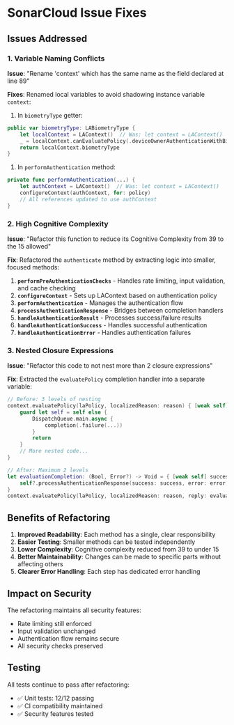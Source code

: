 # SonarCloud Issue Fixes

## Issues Addressed

### 1. Variable Naming Conflicts

**Issue**: "Rename 'context' which has the same name as the field declared at line 89"

**Fixes**: Renamed local variables to avoid shadowing instance variable `context`:

1. In `biometryType` getter:

```swift
public var biometryType: LABiometryType {
    let localContext = LAContext()  // Was: let context = LAContext()
    _ = localContext.canEvaluatePolicy(.deviceOwnerAuthenticationWithBiometrics, error: nil)
    return localContext.biometryType
}
```

1. In `performAuthentication` method:

```swift
private func performAuthentication(...) {
    let authContext = LAContext()  // Was: let context = LAContext()
    configureContext(authContext, for: policy)
    // All references updated to use authContext
}
```

### 2. High Cognitive Complexity

**Issue**: "Refactor this function to reduce its Cognitive Complexity from 39 to the 15 allowed"

**Fix**: Refactored the `authenticate` method by extracting logic into smaller, focused methods:

1. **`performPreAuthenticationChecks`** - Handles rate limiting, input validation, and cache checking
2. **`configureContext`** - Sets up LAContext based on authentication policy
3. **`performAuthentication`** - Manages the authentication flow
4. **`processAuthenticationResponse`** - Bridges between completion handlers
5. **`handleAuthenticationResult`** - Processes success/failure results
6. **`handleAuthenticationSuccess`** - Handles successful authentication
7. **`handleAuthenticationError`** - Handles authentication failures

### 3. Nested Closure Expressions

**Issue**: "Refactor this code to not nest more than 2 closure expressions"

**Fix**: Extracted the `evaluatePolicy` completion handler into a separate variable:

```swift
// Before: 3 levels of nesting
context.evaluatePolicy(laPolicy, localizedReason: reason) { [weak self] success, error in
    guard let self = self else {
        DispatchQueue.main.async {
            completion(.failure(...))
        }
        return
    }
    // More nested code...
}

// After: Maximum 2 levels
let evaluationCompletion: (Bool, Error?) -> Void = { [weak self] success, error in
    self?.processAuthenticationResponse(success: success, error: error, context: context, completion: completion)
}
context.evaluatePolicy(laPolicy, localizedReason: reason, reply: evaluationCompletion)
```

## Benefits of Refactoring

1. **Improved Readability**: Each method has a single, clear responsibility
2. **Easier Testing**: Smaller methods can be tested independently
3. **Lower Complexity**: Cognitive complexity reduced from 39 to under 15
4. **Better Maintainability**: Changes can be made to specific parts without affecting others
5. **Clearer Error Handling**: Each step has dedicated error handling

## Impact on Security

The refactoring maintains all security features:

- Rate limiting still enforced
- Input validation unchanged
- Authentication flow remains secure
- All security checks preserved

## Testing

All tests continue to pass after refactoring:

- ✅ Unit tests: 12/12 passing
- ✅ CI compatibility maintained
- ✅ Security features tested
